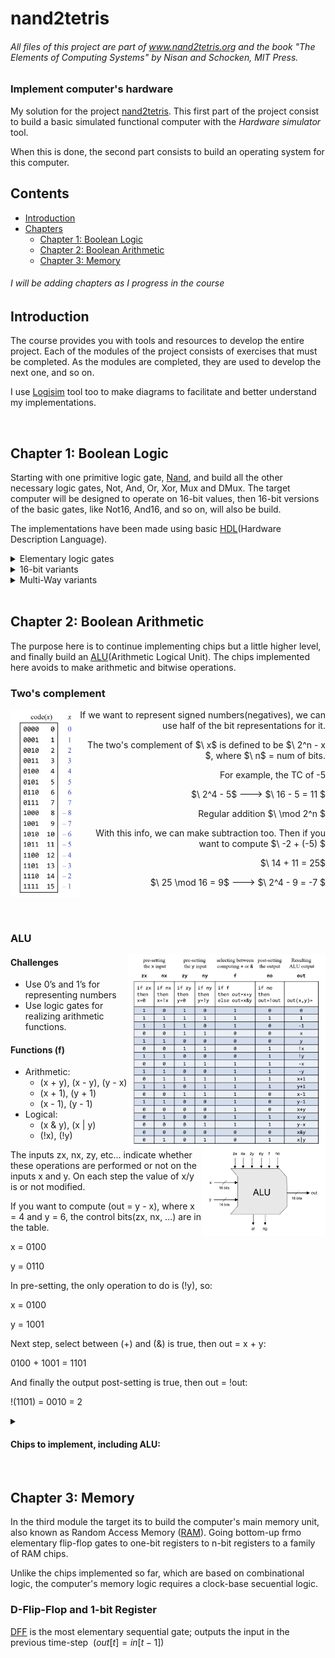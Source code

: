 # nand2tetris

###### _All files of this project are part of www.nand2tetris.org and the book "The Elements of Computing Systems" by Nisan and Schocken, MIT Press._

### Implement computer's hardware

My solution for the project [nand2tetris](https://www.nand2tetris.org/course). This first part of the project consist to build a basic simulated functional computer with the _Hardware simulator_ tool. 

When this is done, the second part consists to build an operating system for this computer.

## Contents
- [Introduction](#Introduction)
- [Chapters](#Chapters)
    - [Chapter 1: Boolean Logic](#Chapter_1)
    - [Chapter 2: Boolean Arithmetic](#Chapter_2)
    - [Chapter 3: Memory](#Chapter_3)

###### *I will be adding chapters as I progress in the course*

<a name='Introduction'></a>
 
## Introduction

The course provides you with tools and resources to develop the entire project. Each of the modules of the project consists of exercises that must be completed. As the modules are completed, they are used to develop the next one, and so on.

I use [Logisim](http://www.cburch.com/logisim/index.html) tool too to make diagrams to facilitate and better understand my implementations.

<br>

<a name='Chapters'></a>

<a name='Chapter_1'></a>
 
## Chapter 1: Boolean Logic

Starting with one primitive logic gate, [Nand](https://en.wikipedia.org/wiki/NAND_gate), and build all the other necessary logic gates, Not, And, Or, Xor, Mux and DMux.
The target computer will be designed to operate on 16-bit values, then 16-bit versions of the basic gates, like Not16,
And16, and so on, will also be build.

The implementations have been made using basic [HDL](https://en.wikipedia.org/wiki/Hardware_description_language)(Hardware Description Language).

<details>
<summary> Elementary logic gates </summary>

- [x] Not
- [x] And
- [x] Or
- [x] Xor
- [x] Mux (Multiplexer)
- [x] DMux (Demultiplexer)

</details>

<details>
<summary> 16-bit variants </summary>

- [x] Not16
- [x] And16
- [x] Or16
- [x] Mux16

</details>

<details>
<summary> Multi-Way variants </summary>

- [x] Or8Way
- [x] Mux4Way16
- [x] Mux8Way16
- [x] DMux4Way
- [x] DMux8Way

</details>

<br>

<a name='Chapter_2'></a>
 
## Chapter 2: Boolean Arithmetic

The purpose here is to continue implementing chips but a little higher level, and finally build an [ALU](https://en.wikipedia.org/wiki/Arithmetic_logic_unit)(Arithmetic Logical Unit).
The chips implemented here avoids to make arithmetic and bitwise operations.

### Two's complement

<p align="left">

<img align="left" height="300px" src="https://github.com/esettes/nand2tetris/blob/main/diagrams/utils/two_complement.png">

</p>

<p align="right">
If we want to represent signed numbers(negatives), we can use half of the bit representations for it.
</p>
<p align="right">
The two's complement of $\ x$ is defined to be $\ 2^n - x $, where $\ n$ = num of bits.
</p>
<p align="right">
For example, the TC of -5
</p>
<p align="right">
$\ 2^4 - 5$ ---> $\ 16 - 5 = 11 $
</p>
<p align="right">
Regular addition $\ \mod 2^n $
</p>
<p align="right">
With this info, we can make subtraction too. Then if you want to compute $\ -2 + (-5) $
</p>
<p align="right">
$\ 14 + 11 = 25$
</p>
<p align="right">
$\ 25 \mod 16 = 9$ ---> $\ 2^4 - 9 = -7 $
</p>

<br><br>

### ALU

<img align="right" height="310px" src="https://github.com/esettes/nand2tetris/blob/main/diagrams/screenshots/alu_impl.png">

<img align="right" height="140px" src="https://github.com/esettes/nand2tetris/blob/main/diagrams/screenshots/alu_diagram.png">

#### Challenges
- Use 0’s and 1’s for representing numbers
- Use logic gates for realizing arithmetic functions.

#### Functions (f)

- Arithmetic:
    - (x + y), (x - y), (y - x)
    - (x + 1), (y + 1)
    - (x - 1), (y - 1)
- Logical:
    - (x & y), (x | y)
    - (!x), (!y)

The inputs zx, nx, zy, etc... indicate whether these operations are performed or not on the inputs x and y. On each step the 
value of x/y is or not modified.

If you want to compute (out = y - x), where x = 4 and y = 6, the control bits(zx, nx, ...) are in the table.

x = 0100

y = 0110

In pre-setting, the only operation to do is (!y), so:

x = 0100

y = 1001

Next step, select between (+) and (&) is true, then out = x + y:

0100 + 1001 = 1101

And finally the output post-setting is true, then out = !out:

!(1101) = 0010 = 2

<details>
<summary><h4> Chips to implement, including ALU: </h4></summary>

- [x] HalfAdder
- [x] FullAdder
- [x] Add16 (16-bit adder)
- [x] Inc16 (16-bit incrementor)
- [x] ALU

</details>

<br>

<a name='Chapter_3'></a>
 
## Chapter 3: Memory

In the third module the target its to build the computer's main memory unit, also known as Random Access Memory ([RAM](https://en.wikipedia.org/wiki/Random-access_memory)). Going bottom-up frmo elementary flip-flop gates to one-bit registers to n-bit registers to a family of RAM chips. 

Unlike the chips implemented so far, which are based on combinational logic,  the computer's memory logic requires a clock-base secuential logic.

### D-Flip-Flop and 1-bit Register

[DFF](https://www.javatpoint.com/d-flip-flop-in-digital-electronics) is the most elementary sequential gate; outputs the input in the previous time-step $\ (out[t] = in[t - 1])$
